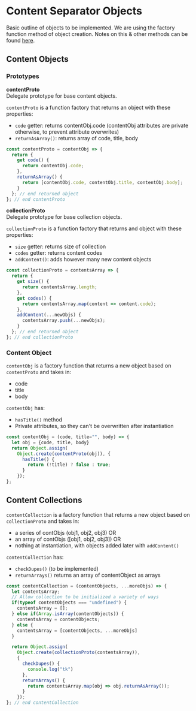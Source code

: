 # Content Separator Objects
Basic outline of objects to be implemented. We are using the factory function method of object creation. Notes on this & other methods can be found [here](https://github.com/jtanadi/webTools/blob/master/contentSeparator/notes.md).

## Content Objects
### Prototypes
**contentProto**<br>
Delegate prototype for base content objects.

```contentProto``` is a function factory that returns an object with these properties:
- ```code``` getter: returns contentObj.code (contentObj attributes are private otherwise, to prevent attribute overwrites)
- ```returnAsArray()```: returns array of code, title, body


```javascript
const contentProto = contentObj => { 
  return {
    get code() {
      return contentObj.code;
    },
    returnAsArray() {
      return [contentObj.code, contentObj.title, contentObj.body];
    }
  }; // end returned object
}; // end contentProto
```

**collectionProto**<br>
Delegate prototype for base collection objects. 

```collectionProto``` is a function factory that returns and object with these properties:
- ```size``` getter: returns size of collection
- ```codes``` getter: returns content codes
- ```addContent()```: adds however many new content objects

```javascript
const collectionProto = contentsArray => {
  return {
    get size() {
      return contentsArray.length;
    },
    get codes() {
      return contentsArray.map(content => content.code);
    },
    addContent(...newObjs) {
      contentsArray.push(...newObjs);
    }
  }; // end returned object
}; // end collectionProto
```

### Content Object
```contentObj``` is a factory function that returns a new object based on ```contentProto``` and takes in:
- code
- title
- body

```contentObj``` has:
- ```hasTitle()``` method
- Private attributes, so they can't be overwritten after instantiation

```javascript
const contentObj = (code, title="", body) => {
  let obj = {code, title, body}
  return Object.assign(
    Object.create(contentProto(obj)), {
      hasTitle() {
        return (!title) ? false : true;
      }
    });
};
```

## Content Collections
```contentCollection``` is a factory function that returns a new object based on ```collectionProto``` and takes in:
- a series of contObjs (obj1, obj2, obj3)
OR
- an array of contObjs ([obj1, obj2, obj3])
OR
- nothing at instantiation, with objects added later with ```addContent()```

```contentCollection``` has:
- ```checkDupes()``` (to be implemented)
- ```returnArrays()``` returns an array of contentObject as arrays

```javascript
const contentCollection = (contentObjects, ...moreObjs) => {
  let contentsArray;  
  // Allow collection to be initialized a variety of ways
  if(typeof contentObjects === "undefined") {
    contentsArray = [];
  } else if(Array.isArray(contentObjects)) {
    contentsArray = contentObjects;
  } else {
    contentsArray = [contentObjects, ...moreObjs]
  }

  return Object.assign(
    Object.create(collectionProto(contentsArray)), 
    {
      checkDupes() {
        console.log("tk")
      },
      returnArrays() {
        return contentsArray.map(obj => obj.returnAsArray());
      }
    });
}; // end contentCollection
```
